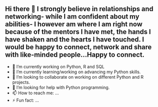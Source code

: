 ## Hi there 👋 I strongly believe in relationships and networking- while I am confident about my abilities- I however am where I am right now because of the mentors I have met, the hands I have shaken and the hearts I have touched. I would be happy to connect, network and share with like-minded people…Happy to connect.


- 🔭 I’m currently working on Python, R and SQL
- 🌱 I’m currently learning/working on advancing my Python skills. 
- 👯 I’m looking to collaborate on working on different Python and R projects.
- 🤔 I’m looking for help with Python programming.
- 📫 How to reach me: ...
- ⚡ Fun fact: ...

